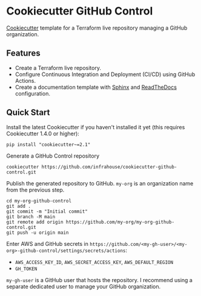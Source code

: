 # Cookiecutter GitHub Control

[Cookiecutter](https://github.com/cookiecutter/cookiecutter) template for a Terraform live repository managing 
a GitHub organization.  

## Features

* Create a Terraform live repository.
* Configure Continuous Integration and Deployment (CI/CD) using GitHub Actions.
* Create a documentation template with [Sphinx](https://www.sphinx-doc.org/en/master/) and [ReadTheDocs](https://readthedocs.org/) configuration.

## Quick Start

Install the latest Cookiecutter if you haven't installed it yet (this requires Cookiecutter 1.4.0 or higher):
```shell
pip install "cookiecutter~=2.1"
```

Generate a GitHub Control repository
```shell
cookiecutter https://github.com/infrahouse/cookiecutter-github-control.git
```

Publish the generated repository to GitHub. `my-org` is an organization name from the previous step. 
```shell
cd my-org-github-control
git add .
git commit -m "Initial commit"
git branch -M main
git remote add origin https://github.com/my-org/my-org-github-control.git
git push -u origin main
```

Enter AWS and GitHub secrets in `https://github.com/<my-gh-user>/<my-org>-github-control/settings/secrets/actions`:

* `AWS_ACCESS_KEY_ID`, `AWS_SECRET_ACCESS_KEY`, `AWS_DEFAULT_REGION`
* `GH_TOKEN`

`my-gh-user` is a GitHub user that hosts the repository. I recommend using a separate dedicated user to manage
your GitHub organization.
